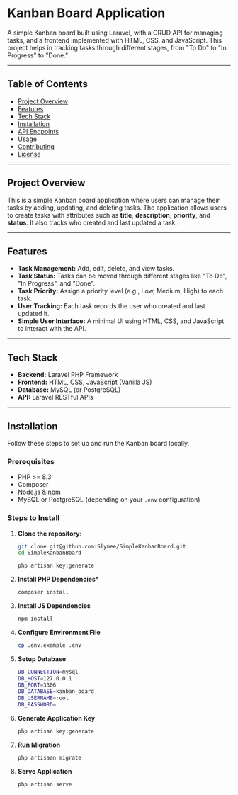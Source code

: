 # Kanban Board Application

A simple Kanban board built using Laravel, with a CRUD API for managing tasks, and a frontend implemented with HTML, CSS, and JavaScript. This project helps in tracking tasks through different stages, from "To Do" to "In Progress" to "Done."

---

## Table of Contents

- [Project Overview](#project-overview)
- [Features](#features)
- [Tech Stack](#tech-stack)
- [Installation](#installation)
- [API Endpoints](#api-endpoints)
- [Usage](#usage)
- [Contributing](#contributing)
- [License](#license)

---

## Project Overview

This is a simple Kanban board application where users can manage their tasks by adding, updating, and deleting tasks. The application allows users to create tasks with attributes such as **title**, **description**, **priority**, and **status**. It also tracks who created and last updated a task.

---

## Features

- **Task Management:** Add, edit, delete, and view tasks.
- **Task Status:** Tasks can be moved through different stages like "To Do", "In Progress", and "Done".
- **Task Priority:** Assign a priority level (e.g., Low, Medium, High) to each task.
- **User Tracking:** Each task records the user who created and last updated it.
- **Simple User Interface:** A minimal UI using HTML, CSS, and JavaScript to interact with the API.

---

## Tech Stack

- **Backend:** Laravel PHP Framework
- **Frontend:** HTML, CSS, JavaScript (Vanilla JS)
- **Database:** MySQL (or PostgreSQL)
- **API:** Laravel RESTful APIs
  
---

## Installation

Follow these steps to set up and run the Kanban board locally.

### Prerequisites

- PHP >= 8.3
- Composer
- Node.js & npm
- MySQL or PostgreSQL (depending on your `.env` configuration)

### Steps to Install

1. **Clone the repository**:

   ```bash
   git clone git@github.com:Slymee/SimpleKanbanBoard.git
   cd SimpleKanbanBoard

   php artisan key:generate
   ```
2. **Install PHP Dependencies***
   ```bash
   composer install
   ```
3. **Install JS Dependencies**
   ```bash
   npm install
   ```
4. **Configure Environment File**
   ```bash
   cp .env.example .env
   ```
5. **Setup Database**
   ```bash
   DB_CONNECTION=mysql
   DB_HOST=127.0.0.1
   DB_PORT=3306
   DB_DATABASE=kanban_board
   DB_USERNAME=root
   DB_PASSWORD=
   ```
6. **Generate Application Key**
   ```bash
   php artisan key:generate
   ``` 
7. **Run Migration**
   ```bash
   php artisaan migrate
   ``` 
8. **Serve Application**
   ```bash
   php artisan serve
   ```
   
